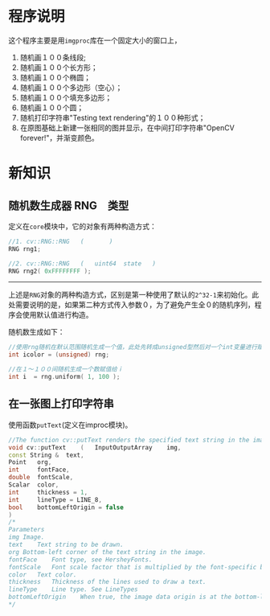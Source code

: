 # 程序说明
这个程序主要是用`imgproc`库在一个固定大小的窗口上，
1. 随机画１００条线段;
2. 随机画１００个长方形；
3. 随机画１００个椭圆；
4. 随机画１００个多边形（空心）；
5. 随机画１００个填充多边形；
6. 随机画１００个圆；
7. 随机打印字符串"Testing text rendering"的１００种形式；
8. 在原图基础上新建一张相同的图并显示，在中间打印字符串"OpenCV forever!"，并渐变颜色。

# 新知识
## 随机数生成器 RNG　类型
定义在`core`模块中，它的对象有两种构造方式：
```cpp
//1. cv::RNG::RNG	(		)	
RNG rng1;

//2. cv::RNG::RNG	(	uint64 	state	)
RNG rng2( 0xFFFFFFFF );
```
***
上述是`RNG`对象的两种构造方式，区别是第一种使用了默认的`2^32-1`来初始化。此处需要说明的是，如果第二种方式传入参数０，为了避免产生全０的随机序列，程序会使用默认值进行构造。

随机数生成如下：
```cpp
//使用rng随机在默认范围随机生成一个值，此处先转成unsigned型然后对一个int变量进行赋值
int icolor = (unsigned) rng;

//在１～１００间随机生成一个数赋值给ｉ
int i  = rng.uniform( 1, 100 );
```

## 在一张图上打印字符串
使用函数`putText`(定义在improc模块)。
```cpp
//The function cv::putText renders the specified text string in the image. Symbols that cannot be rendered using the specified font are replaced by question marks.
void cv::putText	(	InputOutputArray 	img,
const String & 	text,
Point 	org,
int 	fontFace,
double 	fontScale,
Scalar 	color,
int 	thickness = 1,
int 	lineType = LINE_8,
bool 	bottomLeftOrigin = false 
)	
/*
Parameters
img	Image.
text	Text string to be drawn.
org	Bottom-left corner of the text string in the image.
fontFace	Font type, see HersheyFonts.
fontScale	Font scale factor that is multiplied by the font-specific base size.
color	Text color.
thickness	Thickness of the lines used to draw a text.
lineType	Line type. See LineTypes
bottomLeftOrigin	When true, the image data origin is at the bottom-left corner. Otherwise, it is at the top-left corner.
*/
```


